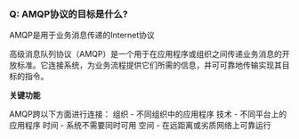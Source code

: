 ### Q: AMQP协议的目标是什么?
AMQP是用于业务消息传递的Internet协议

高级消息队列协议（AMQP）是一个用于在应用程序或组织之间传递业务消息的开放标准。它连接系统，为业务流程提供它们所需的信息，并可可靠地传输实现其目标的指令。

**关键功能**

AMQP跨以下方面进行连接：
组织 - 不同组织中的应用程序
技术 - 不同平台上的应用程序
时间 - 系统不需要同时可用
空间 - 在远距离或劣质网络上可靠运行
